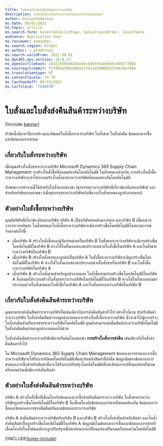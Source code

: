 ```yaml
---
title: ใบสั่งและใบสั่งส่งคืนสินค้าระหว่างบริษัท
description: หัวข้อนี้อธิบายใบสั่งระหว่างบริษัทและใบสั่งส่งคืนสินค้า
author: GalynaFedorova
ms.date: 09/01/2021
ms.topic: article
ms.search.form: SalesTableListPage, SalesCreateOrder, SalesTable
audience: Application User
ms.reviewer: kamaybac
ms.search.region: Global
ms.author: v-gfedorova
ms.search.validFrom: 2021-09-01
ms.dyn365.ops.version: 10.0.22
ms.openlocfilehash: 103225595e82bdedec6d97e5ebe5b61498377065
ms.sourcegitcommit: fcfd85a508c0de52cfe11d1986892219e39ef406
ms.translationtype: HT
ms.contentlocale: th-TH
ms.lasthandoff: 09/23/2021
ms.locfileid: "7548570"
---
```

# <a name="intercompany-orders-and-return-orders"></a>ใบสั่งและใบสั่งส่งคืนสินค้าระหว่างบริษัท

[!include [banner](../../includes/banner.md)]

หัวข้อนี้อธิบายวิธีการสร้างและอัพเดตใบสั่งซื้อระหว่างบริษัท ใบสั่งขาย ใบสั่งส่งคืน ข้อตกลงการซื้อ และข้อตกลงการขายม

## <a name="about-intercompany-orders"></a>เกี่ยวกับใบสั่งระหว่างบริษัท

เมื่อคุณสร้างใบสั่งขายระหว่างบริษัท Microsoft Dynamics 365 Supply Chain Management จะสร้างใบสั่งซื้อที่สอดคล้องกันโดยอัตโนมัติ ในลักษณะคล้ายกัน การสร้างใบสั่งซื้อระหว่างบริษัทจะทำให้ระบบสร้างใบสั่งขายระหว่างบริษัทที่สอดคล้องกันโดยอัตโนมัติ

ลักษณะการทำงานนี้ใช้สำหรับใบสั่งแบบสองขา (ธุรกรรมระหว่างบริษัทที่เกี่ยวข้องกันสองบริษัท) และสำหรับบริษัทแบบสามขา (เมื่อธุรกรรมระหว่างบริษัทเกิดขึ้นจากใบสั่งขายของลูกค้าภายนอก)

## <a name="intercompany-order-example"></a>ตัวอย่างใบสั่งซื้อระหว่างบริษัท

คุณมีบริษัทที่เกี่ยวข้องกันสองบริษัท  บริษัท A เป็นบริษัทย่อยด้านการขาย และบริษัท B เป็นหน่วยการกระจายสินค้า  ใบสั่งขายและใบสั่งซื้อระหว่างบริษัทจะมีการสร้างขึ้นโดยอัตโนมัติในสถานการณ์จำลองต่อไปนี้

- เมื่อบริษัท A สร้างใบสั่งซื้อและผู้จัดจำหน่ายเป็นบริษัท B ใบสั่งขายระหว่างบริษัทจะมีการสร้างขึ้นโดยอัตโนมัติในบริษัท B ห่วงโซ่ใบสั่งแบบสองขาประกอบด้วยใบสั่งซื้อในบริษัท A และใบสั่งขายระหว่างบริษัทในบริษัท B
- เมื่อบริษัท B สร้างใบสั่งขายและลูกค้าเป็นบริษัท A ใบสั่งซื้อระหว่างบริษัทจะมีถูกสร้างขึ้นโดยอัตโนมัติในบริษัท A ห่วงโซ่ใบสั่งแบบสองขาประกอบด้วยใบสั่งขายในบริษัท B และใบสั่งซื้อระหว่างบริษัทในบริษัท A
- เมื่อบริษัท A สร้างใบสั่งขายสำหรับลูกค้าภายนอก ใบสั่งซื้อสามารถสร้างขึ้นโดยอัตโนมัติในบริษัท A ซึ่งส่งผลให้ระบบสร้างใบสั่งขายระหว่างบริษัทโดยอัตโนมัติในบริษัท B ห่วงโซ่ใบสั่งแบบสามขาประกอบด้วยใบสั่งขายและใบสั่งซื้อในบริษัท A และใบสั่งขายระหว่างบริษัทในบริษัท B

## <a name="about-intercompany-return-orders"></a>เกี่ยวกับใบสั่งส่งคืนสินค้าระหว่างบริษัท

คุณสามารถส่งคืนสินค้าระหว่างบริษัทได้เช่นเดียวกับการส่งคืนสินค้าทั่วไป  อย่างไรก็ตาม สำหรับสินค้าระหว่างบริษัท ใบสั่งส่งคืนสินค้าจากลูกค้าภายนอกจะสร้างใบสั่งซื้อระหว่างบริษัท  ซึ่งจะนำไปสู่การสร้างใบสั่งส่งคืนสำหรับการขายระหว่างบริษัทโดยอัตโนมัติ คุณยังสามารถส่งคืนสินค้าระหว่างบริษัทโดยไม่มีใบสั่งส่งคืนสินค้าของลูกค้าภายนอกได้ด้วย

ใบสั่งส่งคืนสินค้าระหว่างบริษัทมีการเริ่มต้นในบนหน้า **การสร้างใบสั่งการส่งคืน** เช่นเดียวกับใบสั่งส่งคืนสินค้าทั่วไป

ใน Microsoft Dynamics 365 Supply Chain Management ข้อตกลงการขายและการซื้อระหว่างบริษัทจะได้รับการอัปเดตโดยอัตโนมัติเพื่อสะท้อนถึงสินค้าที่ส่งคืน ข้อผูกมัดของข้อตกลงการขายและการซื้อสำหรับสินค้านั้นจะได้รับการปรับปรุงโดยอัตโนมัติเพื่อสะท้อนการเปลี่ยนแปลงปริมาณหรือยอดเงินเมื่อมีการส่งคืนสินค้า

## <a name="intercompany-return-order-example"></a>ตัวอย่างใบสั่งส่งคืนสินค้าระหว่างบริษัท

บริษัท A สร้างใบสั่งซื้อที่เชื่อมโยงกับข้อตกลงการซื้อสำหรับสินค้าระหว่างบริษัท ใบสั่งขายระหว่างบริษัทถูกสร้างขึ้นโดยอัตโนมัติในบริษัท B ซึ่งเชื่อมโยงกับข้อตกลงการขายที่สอดคล้องกัน ข้อตกลงการซื้อและข้อตกลงการขายสัมพันธ์กันตามข้อตกลงระหว่างบริษัท

บริษัท A ส่งคืนสินค้าระหว่างบริษัทกับบริษัท B และบริษัท B สร้างใบสั่งส่งคืนสำหรับสินค้า และใบสั่งส่งคืนสินค้าซื้อถูกสร้างขึ้นโดยอัตโนมัติในบริษัท A ข้อผูกมัดในข้อตกลงการซื้อและข้อตกลงการขายที่เชื่อมโยงกับใบสั่งต้นฉบับจะถูกปรับปรุงเพื่อสะท้อนการเปลี่ยนแปลงปริมาณหรือยอดเงินโดยอัตโนมัติ

[!INCLUDE[footer-include](../../includes/footer-banner.md)]
